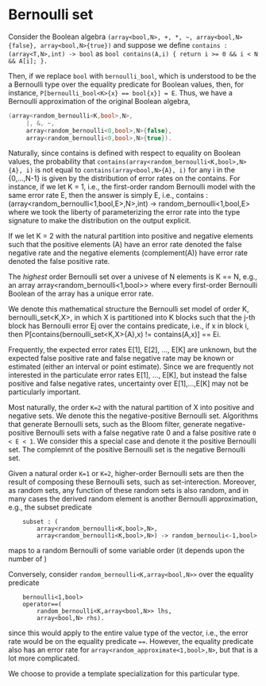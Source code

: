 Bernoulli set
=============

Consider the Boolean algebra
    `(array<bool,N>, +, *, ~, array<bool,N>{false}, array<bool,N>{true})`
and suppose we define
    `contains : (array<T,N>,int) -> bool`
as
    `bool contains(A,i) { return i >= 0 && i < N && A[i]; }.`

Then, if we replace `bool` with `bernoulli_bool`,
which is understood to be the a Bernoulli type over the equality
predicate for Boolean values, then, for instance,
    `P[bernoulli_bool<K>{x} == bool{x}] = E`.
Thus, we have a Bernoulli approximation of the original Boolean algebra,

```cpp
(array<random_bernoulli<K,bool>,N>,
     |, &, ~,
     array<random_bernoulli<0,bool>,N>{false},
     array<random_bernoulli<0,bool>,N>{true}).
```

Naturally, since contains is defined with respect to equality on Boolean
values, the probability that
    `contains(array<random_bernoulli<K,bool>,N>{A}, i)`
is not equal to
    `contains(array<bool,N>{A}, i)`
for any i in the {0,...,N-1} is given by the distribution of error rates
on the contains. For instance, if we let K = 1, i.e., the first-order random
Bernoulli model with the same error rate E, then the answer is
simply E, i.e.,
    contains : (array<random_bernoulli<1,bool,E>,N>,int) ->
               random_bernoulli<1,bool,E>
where we took the liberty of parameterizing the error rate into the type
signature to make the distribution on the output explicit.

If we let K = 2 with the natural partition into positive and
negative elements such that the positive elements (A) have an error rate
denoted the false negative rate and the negative elements (complement(A))
have error rate denoted the false positive rate.

The *highest* order Bernoulli set over a univese of N elements is K == N,
e.g., an array
    array<random_bernoulli<1,bool>>
where every first-order Bernoulli Boolean of the array has a unique error
rate.

We denote this mathematical structure the Bernoulli set model of order K,
    bernoulli_set<K,X>,
in which X is partitioned into K blocks such that the j-th block has
Bernoulli error Ej over the contains predicate, i.e., if x in block i, then
    P[contains(bernoulli_set<K,X>{A},x) != contains(A,x)] == Ei.

Frequently, the expected error rates E[1], E[2], ..., E[K] are unknown, but
the expected false positive rate and false negative rate may be known or
estimated (either an interval or point estimate). Since we are
frequently not interested in the particulate error rates E[1], ..., E[K],
but instead the false positive and false negative rates, uncertainty over
E[1],...,E[K] may not be particularly important.

Most naturally, the order `K=2` with the natural partition of X into positive
and negative sets. We denote this the negative-positive Bernoulli set.
Algorithms that generate Bernoulli sets, such as the Bloom
filter, generate negative-positive Bernoulli sets with a false negative rate
0 and a false positive rate `0 < E < 1`. We consider this a special case
and denote it the positive Bernoulli set. The complemnt of the positive
Bernoulli set is the negative Bernoulli set.

Given a natural order `K=1` or `K=2`, higher-order Bernoulli sets are then
the result of composing these Bernoulli sets, such as set-interection.
Moreover, as random sets, any function of these random sets is also random,
and in many cases the derived random element is another Bernoulli
approximation, e.g., the subset predicate

```
    subset : (
        array<random_bernoulli<K,bool>,N>,
        array<random_bernoulli<K,bool>,N>) -> random_bernouli<-1,bool>
```
maps to a random Bernoulli of some variable order (it depends upon the
number of )

Conversely, consider
    `random_bernoulli<K,array<bool,N>>`
over the equality predicate

```
    bernoulli<1,bool>
    operator==(
        random_bernoulli<K,array<bool,N>> lhs,
        array<bool,N> rhs).
```

since this would apply to the entire value type of the vector, i.e.,
the error rate would be on the equality predicate `==`. However, the
equality predicate also has an error rate for 
    `array<random_approximate<1,bool>,N>`,
but that is a lot more complicated.

We choose to provide a template specialization for this particular
type.

